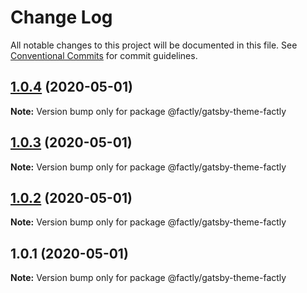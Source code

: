 # Change Log

All notable changes to this project will be documented in this file.
See [Conventional Commits](https://conventionalcommits.org) for commit guidelines.

## [1.0.4](https://github.com/mhjadav/gatsby-themes/compare/@factly/gatsby-theme-factly@1.0.3...@factly/gatsby-theme-factly@1.0.4) (2020-05-01)

**Note:** Version bump only for package @factly/gatsby-theme-factly





## [1.0.3](https://github.com/mhjadav/gatsby-themes/compare/@factly/gatsby-theme-factly@1.0.2...@factly/gatsby-theme-factly@1.0.3) (2020-05-01)

**Note:** Version bump only for package @factly/gatsby-theme-factly





## [1.0.2](https://github.com/factly/gatsby-themes/compare/@factly/gatsby-theme-factly@1.0.1...@factly/gatsby-theme-factly@1.0.2) (2020-05-01)

**Note:** Version bump only for package @factly/gatsby-theme-factly





## 1.0.1 (2020-05-01)

**Note:** Version bump only for package @factly/gatsby-theme-factly
